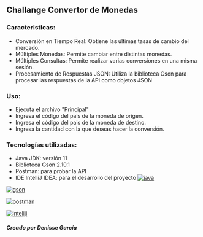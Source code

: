 ## Challange Convertor de Monedas


### Caracteristicas:
- Conversión en Tiempo Real: Obtiene las últimas tasas de cambio del mercado.
- Múltiples Monedas: Permite cambiar entre distintas monedas.
- Múltiples Consultas: Permite realizar varias conversiones en una misma sesión.
- Procesamiento de Respuestas JSON: Utiliza la biblioteca Gson para procesar las respuestas de la API como objetos JSON

### Uso:
- Ejecuta el archivo "Principal"
- Ingresa el código del pais de la moneda de origen. 
- Ingresa el código del pais de la moneda de destino.
- Ingresa la cantidad con la que deseas hacer la conversión.


### Tecnologías utilizadas:
- Java JDK: versión 11  
- Biblioteca Gson 2.10.1
- Postman: para probar la API
- IDE IntelliJ IDEA: para el desarrollo del proyecto
[![java](https://www.filetechn.com/wp-content/uploads/2019/11/JDK-JAVA-859x639.png "java")](http://https://www.filetechn.com/wp-content/uploads/2019/11/JDK-JAVA-859x639.png "java")

[![gson](https://img.freepik.com/premium-vector/modern-flat-design-json-file-icon-web-simple-style_599062-468.jpg?w=740 "gson")](http://https://img.freepik.com/premium-vector/modern-flat-design-json-file-icon-web-simple-style_599062-468.jpg?w=740 "gson")


[![postman](https://logowik.com/content/uploads/images/postman-api-platform6643.logowik.com.webp "postman")](http://https://logowik.com/content/uploads/images/postman-api-platform6643.logowik.com.webp "postman")

[![inteliji](https://logowik.com/content/uploads/images/jetbrains-intellij-idea6941.jpg "inteliji")](http://https://logowik.com/content/uploads/images/jetbrains-intellij-idea6941.jpg "inteliji")

##### Creado por Denisse García

